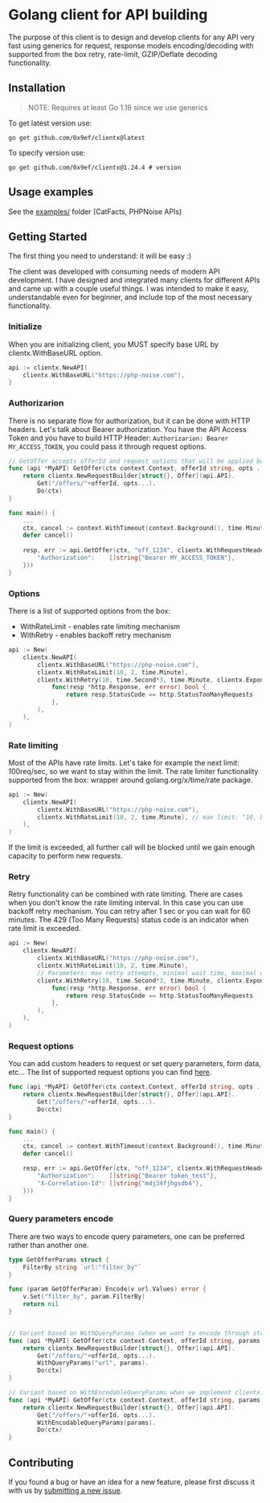 # Golang client for API building
The purpose of this client is to design and develop clients for any API very fast using generics for request, response models encoding/decoding with supported from the box retry, rate-limit, GZIP/Deflate decoding functionality.

## Installation
> NOTE: Requires at least Go 1.18 since we use generics

To get latest version use:
```
go get github.com/0x9ef/clientx@latest
```

To specify version use:
```
go get github.com/0x9ef/clientx@1.24.4 # version
```

## Usage examples
See the [examples/](https://github.com/0x9ef/clientx/blob/master/examples) folder (CatFacts, PHPNoise APIs)

## Getting Started
The first thing you need to understand: it will be easy :)

The client was developed with consuming needs of modern API development. I have designed and integrated many clients for different APIs and came up with a couple useful things. I was intended to make it easy, understandable even for beginner, and include top of the most necessary functionality.

### Initialize
When you are initializing client, you MUST specify base URL by clientx.WithBaseURL option.

```go
api := clientx.NewAPI(
	clientx.WithBaseURL("https://php-noise.com"),
}
```

### Authorizarion
There is no separate flow for authorization, but it can be done with HTTP headers. Let's talk about Bearer authorization. You have the API Access Token and you have to build HTTP Header: `Authorizarion: Bearer MY_ACCESS_TOKEN`, you could pass it through request options.

```go
// GetOffer accepts offerId and request options that will be applied before request is sent.
func (api *MyAPI) GetOffer(ctx context.Context, offerId string, opts ...clientx.RequestOption) (*Offer, error) {
    return clientx.NewRequestBuilder[struct{}, Offer](api.API).
		Get("/offers/"+offerId, opts...).
		Do(ctx)
}

func main() {
    ... 
    ctx, cancel := context.WithTimeout(context.Background(), time.Minute)
	defer cancel()
	
    resp, err := api.GetOffer(ctx, "off_1234", clientx.WithRequestHeaders(map[string][]string{
        "Authorization":    []string{"Bearer MY_ACCESS_TOKEN"}, 
    }))
}
```

### Options
There is a list of supported options from the box:
* WithRateLimit - enables rate limiting mechanism
* WithRetry - enables backoff retry mechanism

```go
api := New(
	clientx.NewAPI(
		clientx.WithBaseURL("https://php-noise.com"),
		clientx.WithRateLimit(10, 2, time.Minute),
		clientx.WithRetry(10, time.Second*3, time.Minute, clientx.ExponentalBackoff,
			func(resp *http.Response, err error) bool {
				return resp.StatusCode == http.StatusTooManyRequests
			},
		),
	),
)
```

### Rate limiting
Most of the APIs have rate limits. Let's take for example the next limit: 100req/sec, so we want to stay within the limit. The rate limiter functionality supported from the box: wrapper around golang.org/x/time/rate package.

```go
api := New(
	clientx.NewAPI(
		clientx.WithBaseURL("https://php-noise.com"),
		clientx.WithRateLimit(10, 2, time.Minute), // max limit: ^10, burst limit: ^2, interval: ^time.Minute
	),
)
``` 

If the limit is exceeded, all further call will be blocked until we gain enough capacity to perform new requests.

### Retry
Retry functionality can be combined with rate limiting. There are cases when you don't know the rate limiting interval. In this case you can use backoff retry mechanism. You can retry after 1 sec or you can wait for 60 minutes. The 429 (Too Many Requests) status code is an indicator when rate limit is exceeded.

```go
api := New(
	clientx.NewAPI(
		clientx.WithBaseURL("https://php-noise.com"),
		clientx.WithRateLimit(10, 2, time.Minute), 
        // Parameters: max retry attempts, minimal wait time, maximal wait time, retry function (you could provide your own which is suitable for clientx.RetryFunc), trigger function (in our example we consider all 429 statuses as a tigger)
        clientx.WithRetry(10, time.Second*3, time.Minute, clientx.ExponentalBackoff,
			func(resp *http.Response, err error) bool {
				return resp.StatusCode == http.StatusTooManyRequests
			},
		),
	),
)
```

### Request options
You can add custom headers to request or set query parameters, form data, etc... The list of supported request options you can find [here](https://github.com/0x9ef/clientx/blob/master/requestoptions.go).

```go
func (api *MyAPI) GetOffer(ctx context.Context, offerId string, opts ...clientx.RequestOption) (*Offer, error) {
    return clientx.NewRequestBuilder[struct{}, Offer](api.API).
		Get("/offers/"+offerId, opts...).
		Do(ctx)
}

func main() {
    ... 
    ctx, cancel := context.WithTimeout(context.Background(), time.Minute)
	defer cancel()

    resp, err := api.GetOffer(ctx, "off_1234", clientx.WithRequestHeaders(map[string][]string{
        "Authorization":    []string{"Bearer token_test"}, 
        "X-Correlation-Id": []string{"mdj34fjhgsdb4"},
    }))
}
```

### Query parameters encode
There are two ways to encode query parameters, one can be preferred rather than another one.

```go
type GetOfferParams struct {
    FilterBy string `url:"filter_by"`
}

func (param GetOfferParam) Encode(v url.Values) error {
    v.Set("filter_by", param.FilterBy)
    return nil
}


// Variant based on WithQueryParams (when we want to encode through structure tags) 
func (api *MyAPI) GetOffer(ctx context.Context, offerId string, params GetOfferParams, opts ...clientx.RequestOption) (*Offer, error) {
    return clientx.NewRequestBuilder[struct{}, Offer](api.API).
		Get("/offers/"+offerId, opts...).
        WithQueryParams("url", params).
		Do(ctx)
}

// Variant based on WithEncodableQueryParams when we implement clientx.ParamEncoder interface
func (api *MyAPI) GetOffer(ctx context.Context, offerId string, params GetOfferParams, opts ...clientx.RequestOption) (*Offer, error) {
    return clientx.NewRequestBuilder[struct{}, Offer](api.API).
		Get("/offers/"+offerId, opts...).
        WithEncodableQueryParams(params).
		Do(ctx)
}
```

## Contributing
If you found a bug or have an idea for a new feature, please first discuss it with us by [submitting a new issue](https://github.com/0x9ef/clientx/issues). 